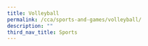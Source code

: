 ```yaml
---
title: Volleyball
permalink: /cca/sports-and-games/volleyball/
description: ""
third_nav_title: Sports
---
```

